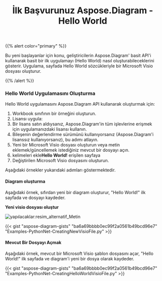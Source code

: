 ﻿---
title: İlk Başvurunuz Aspose.Diagram - Hello World
type: docs
weight: 30
url: /tr/python-net/your-first-aspose-diagram-application-hello-world/
---
{{% alert color="primary" %}}

Bu yeni başlayanlar için konu, geliştiricilerin Aspose.Diagram' basit API'i kullanarak basit bir ilk uygulamayı (Hello World) nasıl oluşturabileceklerini gösterir. Uygulama, sayfada Hello World sözcükleriyle bir Microsoft Visio dosyası oluşturur.

{{% /alert %}}

### **Hello World Uygulamasını Oluşturma**

Hello World uygulamasını Aspose.Diagram API kullanarak oluşturmak için:

1. Workbook sınıfının bir örneğini oluşturun.
1. Lisansı uygula:
 1. Bir lisans satın aldıysanız, Aspose.Diagram'in tüm işlevlerine erişmek için uygulamanızdaki lisansı kullanın.
 1. Bileşenin değerlendirme sürümünü kullanıyorsanız (Aspose.Diagram'i lisanssız kullanıyorsanız), bu adımı atlayın.
1. Yeni bir Microsoft Visio dosyası oluşturun veya metin eklemek/güncellemek istediğiniz mevcut bir dosyayı açın.
1.  kelimeleri ekle**Hello World!** erişilen sayfaya
1. Değiştirilen Microsoft Visio dosyasını oluşturun.

Aşağıdaki örnekler yukarıdaki adımları göstermektedir.

#### **Diagram oluşturma**

Aşağıdaki örnek, sıfırdan yeni bir diagram oluşturur, "Hello World!" ilk sayfada ve dosyayı kaydeder.

**Yeni visio dosyası oluştur** 

![yapılacaklar:resim_alternatif_Metin](your-first-aspose-diagram-application-hello-world_1.png)

{{< gist "aspose-diagram-gists" "ba6a69bbbb0ec99f2a0561b49bcd96e7" "Examples-PythonNet-CreatingNewVisioFile.py" >}}

#### **Mevcut Bir Dosyayı Açmak**

Aşağıdaki örnek, mevcut bir Microsoft Visio şablon dosyasını açar, "Hello World!" ilk sayfada ve diagram'i yeni bir dosya olarak kaydeder.

{{< gist "aspose-diagram-gists" "ba6a69bbbb0ec99f2a0561b49bcd96e7" "Examples-PythonNet-CreatingHelloWorldVisioFile.py" >}}
